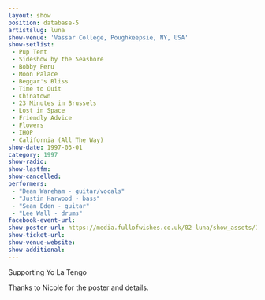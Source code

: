 ```yaml
---
layout: show
position: database-5
artistslug: luna
show-venue: 'Vassar College, Poughkeepsie, NY, USA'
show-setlist:
 - Pup Tent
 - Sideshow by the Seashore
 - Bobby Peru
 - Moon Palace
 - Beggar's Bliss
 - Time to Quit
 - Chinatown
 - 23 Minutes in Brussels
 - Lost in Space
 - Friendly Advice
 - Flowers
 - IHOP
 - California (All The Way)
show-date: 1997-03-01
category: 1997
show-radio:
show-lastfm:
show-cancelled:
performers:
 - "Dean Wareham - guitar/vocals"
 - "Justin Harwood - bass"
 - "Sean Eden - guitar"
 - "Lee Wall - drums"
facebook-event-url:
show-poster-url: https://media.fullofwishes.co.uk/02-luna/show_assets/1997-03-01/1997-03-01-vassar-college-poster.jpg
show-ticket-url:
show-venue-website:
show-additional:
---
```

Supporting Yo La Tengo

Thanks to Nicole for the poster and details.
